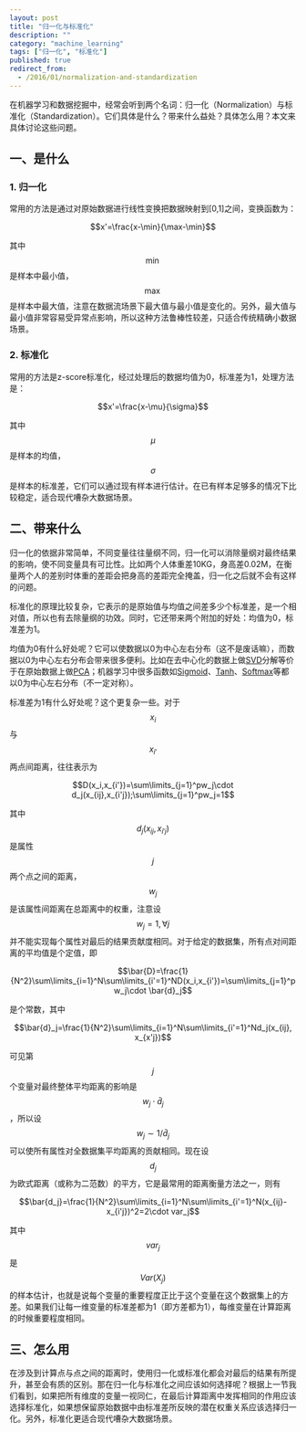 ```yaml
---
layout: post
title: "归一化与标准化"
description: ""
category: "machine_learning"
tags: ["归一化", "标准化"]
published: true
redirect_from: 
  - /2016/01/normalization-and-standardization
---
```


在机器学习和数据挖掘中，经常会听到两个名词：归一化（Normalization）与标准化（Standardization）。它们具体是什么？带来什么益处？具体怎么用？本文来具体讨论这些问题。

## 一、是什么

### 1. 归一化

常用的方法是通过对原始数据进行线性变换把数据映射到[0,1]之间，变换函数为：

$$x'=\frac{x-\min}{\max-\min}$$

其中$$\min$$是样本中最小值，$$\max$$是样本中最大值，注意在数据流场景下最大值与最小值是变化的。另外，最大值与最小值非常容易受异常点影响，所以这种方法鲁棒性较差，只适合传统精确小数据场景。

### 2. 标准化

常用的方法是z-score标准化，经过处理后的数据均值为0，标准差为1，处理方法是：

$$x'=\frac{x-\mu}{\sigma}$$

其中$$\mu$$是样本的均值，$$\sigma$$是样本的标准差，它们可以通过现有样本进行估计。在已有样本足够多的情况下比较稳定，适合现代嘈杂大数据场景。

## 二、带来什么

归一化的依据非常简单，不同变量往往量纲不同，归一化可以消除量纲对最终结果的影响，使不同变量具有可比性。比如两个人体重差10KG，身高差0.02M，在衡量两个人的差别时体重的差距会把身高的差距完全掩盖，归一化之后就不会有这样的问题。

标准化的原理比较复杂，它表示的是原始值与均值之间差多少个标准差，是一个相对值，所以也有去除量纲的功效。同时，它还带来两个附加的好处：均值为0，标准差为1。

均值为0有什么好处呢？它可以使数据以0为中心左右分布（这不是废话嘛），而数据以0为中心左右分布会带来很多便利。比如在去中心化的数据上做[SVD](https://en.wikipedia.org/wiki/Singular_value_decomposition)分解等价于在原始数据上做[PCA](https://en.wikipedia.org/wiki/Principal_component_analysis)；机器学习中很多函数如[Sigmoid](https://en.wikipedia.org/wiki/Sigmoid_function)、[Tanh](https://en.wikipedia.org/wiki/Hyperbolic_function#Tanh)、[Softmax](https://en.wikipedia.org/wiki/Softmax_function)等都以0为中心左右分布（不一定对称）。

标准差为1有什么好处呢？这个更复杂一些。对于$$x_i$$与$$x_{i'}$$两点间距离，往往表示为

$$D(x_i,x_{i'})=\sum\limits_{j=1}^pw_j\cdot d_j(x_{ij},x_{i'j});\sum\limits_{j=1}^pw_j=1$$

其中$$d_j(x_{ij},x_{i'j})$$是属性$$j$$两个点之间的距离，$$w_j$$是该属性间距离在总距离中的权重，注意设$$w_j=1,\forall j$$并不能实现每个属性对最后的结果贡献度相同。对于给定的数据集，所有点对间距离的平均值是个定值，即

$$\bar{D}=\frac{1}{N^2}\sum\limits_{i=1}^N\sum\limits_{i'=1}^ND(x_i,x_{i'})=\sum\limits_{j=1}^pw_j\cdot \bar{d}_j$$

是个常数，其中

$$\bar{d}_j=\frac{1}{N^2}\sum\limits_{i=1}^N\sum\limits_{i'=1}^Nd_j(x_{ij}, x_{x'j})$$

可见第$$j$$个变量对最终整体平均距离的影响是$$w_j\cdot \bar{d}_j$$，所以设$$w_j\sim 1/\bar{d}_j$$可以使所有属性对全数据集平均距离的贡献相同。现在设$$d_j$$为欧式距离（或称为二范数）的平方，它是最常用的距离衡量方法之一，则有

$$\bar{d_j}=\frac{1}{N^2}\sum\limits_{i=1}^N\sum\limits_{i'=1}^N(x_{ij}-x_{i'j})^2=2\cdot var_j$$

其中$$var_j$$是$$Var(X_j)$$的样本估计，也就是说每个变量的重要程度正比于这个变量在这个数据集上的方差。如果我们让每一维变量的标准差都为1（即方差都为1），每维变量在计算距离的时候重要程度相同。

## 三、怎么用

在涉及到计算点与点之间的距离时，使用归一化或标准化都会对最后的结果有所提升，甚至会有质的区别。那在归一化与标准化之间应该如何选择呢？根据上一节我们看到，如果把所有维度的变量一视同仁，在最后计算距离中发挥相同的作用应该选择标准化，如果想保留原始数据中由标准差所反映的潜在权重关系应该选择归一化。另外，标准化更适合现代嘈杂大数据场景。